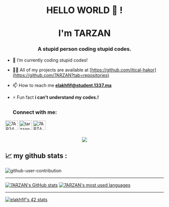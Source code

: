 <h1 align="center">HELLO WORLD  👋 !
<h1 align="center"> I'm TARZAN </h1>
<h3 align="center">A stupid person coding stupid codes.</h3>
  
  
- 🔭 I’m currently coding stupid codes!

- 👨‍💻 All of my projects are available at [https://github.com/itical-hakor](https://github.com/7ARZAN?tab=repositories)

- 📫 How to reach me **elakhfif@student.1337.ma**

- ⚡ Fun fact  **i can't understand my codes.!**

  
 
  <h3 align="left">Connect with me:</h3>
<p align="left">
<a href="https://twitter.com/7AR24N" target="blank"><img align="center" src="https://raw.githubusercontent.com/rahuldkjain/github-profile-readme-generator/master/src/images/icons/Social/twitter-alt.svg" alt="7AR24N" height="30" width="40" /></a>
<a href="https://instagram.com/tarzaannnnnn" target="blank"><img align="center" src="https://raw.githubusercontent.com/rahuldkjain/github-profile-readme-generator/master/src/images/icons/Social/instagram.svg" alt="tarzaannnnnn" height="30" width="40" /></a>
<a href="https://discord.gg/7ARZAN#3357" target="blank"><img align="center" src="https://raw.githubusercontent.com/rahuldkjain/github-profile-readme-generator/master/src/images/icons/Social/discord.svg" alt="7ARZAN#3357" height="30" width="40" /></a>
</p>
  
  
  <h3 align="center"
  Visitor count<br>
  <img src="https://profile-counter.glitch.me/7ARZAN/count.svg" />
</p>

📈 my github stats :
---------------

![github-user-contribution](https://user-images.githubusercontent.com/58959408/157782696-8bc9ca49-ca61-4ab5-8b83-49c4e76c1a8f.svg)

</div>

---------------

[![7ARZAN's GitHub stats](https://github-readme-stats.vercel.app/api?username=7ARZAN&count_private=true&show_icons=true&hide=issues&hide_border=true&theme=jolly)](https://github.com/7ARZAN?tab=repositories)         [![7ARZAN's most used languages](https://github-readme-stats.vercel.app/api/top-langs/?username=7ARZAN&layout=compact&hide_border=true&theme=jolly)](https://github.com/7ARZAN?tab=repositories)

---------------
[![elakhfif's 42 stats](https://badge.mediaplus.ma/greenbinary/elakhfif)](https://github.com/oakoudad/badge42)
